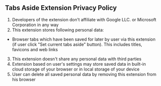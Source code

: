 ## Tabs Aside Extension Privacy Policy
1. Developers of the extension don't affiliate with Google LLC. or Microsoft Corporation in any way
2. This extension stores following personal data:
  - Browser tabs which have been saved for later by user via this extension (if user click "Set current tabs aside" button). This includes titles, favicons and web links
3. This extension doesn't share any personal data with third parties
4. Extension based on user's settings may store saved data in built-in cloud storage of your browser or in local storage of your device
5. User can delete all saved personal data by removing this extension from his browser
